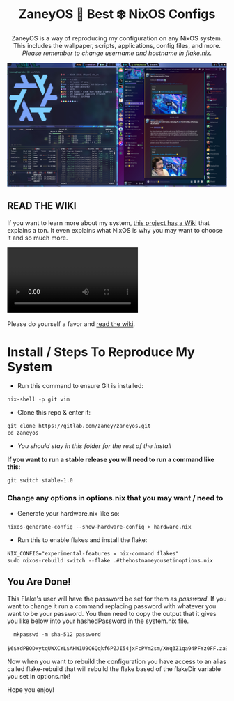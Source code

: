 <div align="center">

# ZaneyOS 🟰 Best ❄️ NixOS Configs

ZaneyOS is a way of reproducing my configuration on any NixOS system. This includes the wallpaper, scripts, applications, config files, and more. *Please remember to change username and hostname in flake.nix.*

![](./config/home/files/media/demo.jpg)

</div>

## READ THE WIKI

If you want to learn more about my system, [this project has a Wiki](https://gitlab.com/Zaney/zaneyos/-/wikis/home) that explains a ton. It even explains what NixOS is why you may want to choose it and so much more.

![](./config/home/files/media/demo.mp4)

Please do yourself a favor and [read the wiki](https://gitlab.com/Zaney/zaneyos/-/wikis/home).

# Install / Steps To Reproduce My System

- Run this command to ensure Git is installed:

```
nix-shell -p git vim 
```

- Clone this repo & enter it:

```
git clone https://gitlab.com/zaney/zaneyos.git
cd zaneyos
```

- *You should stay in this folder for the rest of the install*

**If you want to run a stable release you will need to run a command like this:**

```
git switch stable-1.0
```

### Change any options in options.nix that you may want / need to

- Generate your hardware.nix like so:

```
nixos-generate-config --show-hardware-config > hardware.nix
```

- Run this to enable flakes and install the flake:

```
NIX_CONFIG="experimental-features = nix-command flakes" 
sudo nixos-rebuild switch --flake .#thehostnameyousetinoptions.nix
```

## You Are Done!

This Flake's user will have the password be set for them as *password*. If you want to change it run a command replacing password with whatever you want to be your password. You then need to copy the output that it gives you like below into your hashedPassword in the system.nix file.

```
  mkpasswd -m sha-512 password

$6$YdPBODxytqUWXCYL$AHW1U9C6Qqkf6PZJI54jxFcPVm2sm/XWq3Z1qa94PFYz0FF.za9gl5WZL/z/g4nFLQ94SSEzMg5GMzMjJ6Vd7.
```

Now when you want to rebuild the configuration you have access to an alias called flake-rebuild that will rebuild the flake based of the flakeDir variable you set in options.nix!

Hope you enjoy!
